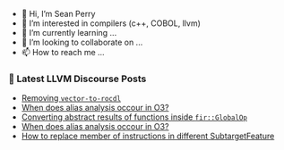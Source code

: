 - 👋 Hi, I’m Sean Perry
- 👀 I’m interested in compilers (c++, COBOL, llvm)
- 🌱 I’m currently learning ...
- 💞️ I’m looking to collaborate on ...
- 📫 How to reach me ...

<!---
s66perry/s66perry is a ✨ special ✨ repository because its `README.md` (this file) appears on your GitHub profile.
You can click the Preview link to take a look at your changes.
--->
### 📕 Latest LLVM Discourse Posts

<!-- DISCOURSE-LLVM:START -->
- [Removing `vector-to-rocdl`](https://discourse.llvm.org/t/removing-vector-to-rocdl/63665#post_2)
- [When does alias analysis occour in O3?](https://discourse.llvm.org/t/when-does-alias-analysis-occour-in-o3/63696#post_9)
- [Converting abstract results of functions inside `fir::GlobalOp`](https://discourse.llvm.org/t/converting-abstract-results-of-functions-inside-fir-globalop/63623#post_7)
- [When does alias analysis occour in O3?](https://discourse.llvm.org/t/when-does-alias-analysis-occour-in-o3/63696#post_8)
- [How to replace member of instructions in different SubtargetFeature](https://discourse.llvm.org/t/how-to-replace-member-of-instructions-in-different-subtargetfeature/63728#post_1)
<!-- DISCOURSE-LLVM:END -->
